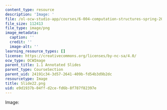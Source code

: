```yaml
---
content_type: resource
description: 'Image: '
file: /ol-ocw-studio-app/courses/6-004-computation-structures-spring-2017/e9d1937b04ffd2cefd6b8f787f82397e_Slide22.png
file_size: 112413
file_type: image/png
image_metadata:
  caption: ''
  credit: ''
  image-alt: ''
learning_resource_types: []
license: https://creativecommons.org/licenses/by-nc-sa/4.0/
ocw_type: OCWImage
parent_title: 1.1 Annotated Slides
parent_type: CourseSection
parent_uid: 24191c34-3d57-2641-409b-fd54b3d9b2dc
resourcetype: Image
title: Slide22.png
uid: e9d1937b-04ff-d2ce-fd6b-8f787f82397e
---
```

Image: 